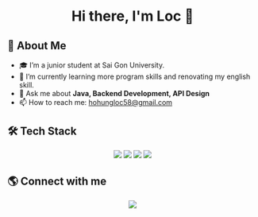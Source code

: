 <h1 align="center">Hi there, I'm Loc 👋</h1>


## 🚀 About Me
- 🎓 I’m a junior student at Sai Gon University.
- 🌱 I’m currently learning more program skills and renovating my english skill.
- 💬 Ask me about **Java, Backend Development, API Design**
- 📫 How to reach me: hohungloc58@gmail.com

## 🛠️ Tech Stack
<p align="center">
  <img src="https://img.shields.io/badge/Java-ED8B00?style=for-the-badge&logo=java&logoColor=white" />
  <img src="https://img.shields.io/badge/SpringBoot-6DB33F?style=for-the-badge&logo=spring&logoColor=white" />
  <img src="https://img.shields.io/badge/React-61DAFB?style=for-the-badge&logo=react&logoColor=white" />
  <img src="https://img.shields.io/badge/MySQL-4479A1?style=for-the-badge&logo=mysql&logoColor=white" />
</p>



## 🌎 Connect with me
<p align="center">
  <a href="https://web.facebook.com/hungloc.ho.58" target="_blank">
    <img src="https://img.shields.io/badge/GitHub-181717?style=for-the-badge&logo=github&logoColor=white" />
  </a>
</p>

